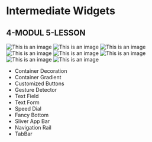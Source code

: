 # Intermediate Widgets

## 4-MODUL 5-LESSON

![This is an image](assets/readme/img.png)
![This is an image](assets/readme/img_1.png)
![This is an image](assets/readme/img_2.png)
![This is an image](assets/readme/img_3.png)
![This is an image](assets/readme/img_4.png)
![This is an image](assets/readme/img_5.png)
![This is an image](assets/readme/img_6.png)
![This is an image](assets/readme/img_7.png)


- Container Decoration
- Container Gradient
- Customized Buttons
- Gesture Detector
- Text Field
- Text Form
- Speed Dial
- Fancy Bottom
- Sliver App Bar
- Navigation Rail
- TabBar
